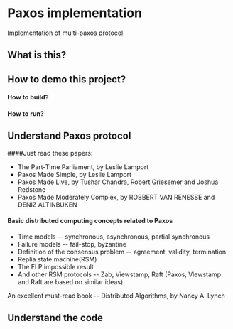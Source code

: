 # Paxos implementation
Implementation of multi-paxos protocol. 

## What is this?

## How to demo this project?

#### How to build?

#### How to run?

## Understand Paxos protocol

####Just read these papers:

* The Part-Time Parliament, by Leslie Lamport
* Paxos Made Simple, by Leslie Lamport
* Paxos Made Live, by Tushar Chandra, Robert Griesemer and Joshua Redstone
* Paxos Made Moderately Complex, by ROBBERT VAN RENESSE and DENIZ ALTINBUKEN

#### Basic distributed computing concepts related to Paxos

* Time models -- synchronous, asynchronous, partial synchronous
* Failure models -- fail-stop, byzantine
* Definition of the consensus problem -- agreement, validity, termination
* Replia state machine(RSM)
* The FLP impossible result
* And other RSM protocols -- Zab, Viewstamp, Raft (Paxos, Viewstamp and Raft are based on similar ideas)

An excellent must-read book -- Distributed Algorithms, by Nancy A. Lynch

## Understand the code